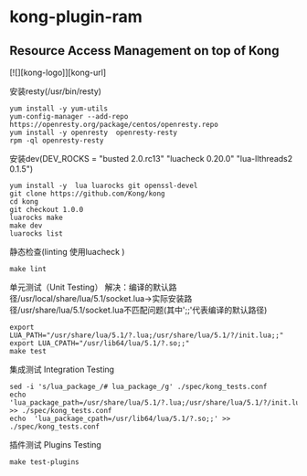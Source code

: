 # kong-plugin-ram
## Resource Access Management on top of Kong

[![][kong-logo]][kong-url]


安装resty(/usr/bin/resty)
```
yum install -y yum-utils
yum-config-manager --add-repo https://openresty.org/package/centos/openresty.repo
yum install -y openresty  openresty-resty
rpm -ql openresty-resty
```

安装dev(DEV_ROCKS = "busted 2.0.rc13" "luacheck 0.20.0" "lua-llthreads2 0.1.5")
```
yum install -y  lua luarocks git openssl-devel
git clone https://github.com/Kong/kong
cd kong
git checkout 1.0.0
luarocks make
make dev
luarocks list
```

静态检查(linting 使用luacheck )
```
make lint
```

单元测试（Unit Testing）
解决：编译的默认路径/usr/local/share/lua/5.1/socket.lua->实际安装路径/usr/share/lua/5.1/socket.lua不匹配问题(其中';;'代表编译的默认路径)
```
export LUA_PATH="/usr/share/lua/5.1/?.lua;/usr/share/lua/5.1/?/init.lua;;"
export LUA_CPATH="/usr/lib64/lua/5.1/?.so;;"
make test
```

集成测试 Integration Testing
```
sed -i 's/lua_package_/# lua_package_/g' ./spec/kong_tests.conf
echo  'lua_package_path=/usr/share/lua/5.1/?.lua;/usr/share/lua/5.1/?/init.lua;./spec/fixtures/custom_plugins/?.lua;;' >> ./spec/kong_tests.conf
echo  'lua_package_cpath=/usr/lib64/lua/5.1/?.so;;' >> ./spec/kong_tests.conf
```

插件测试 Plugins Testing
```
make test-plugins
```
